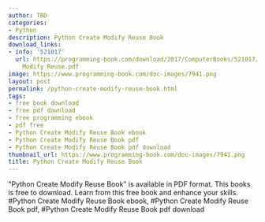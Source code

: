 ```yaml
---
author: TBD
categories:
- Python
description: Python Create Modify Reuse Book
download_links:
- info: '521017'
  url: https://programming-book.com/download/2017/ComputerBooks/521017/Python Create
    Modify Reuse.pdf
image: https://www.programming-book.com/doc-images/7941.png
layout: post
permalink: /python-create-modify-reuse-book.html
tags:
- free book download
- free pdf download
- free programming ebook
- pdf free
- Python Create Modify Reuse Book ebook
- Python Create Modify Reuse Book pdf
- Python Create Modify Reuse Book pdf download
thumbnail_url: https://www.programming-book.com/doc-images/7941.png
title: Python Create Modify Reuse Book
---
```


 
<div class="item-desc text-justify">
  "Python Create Modify Reuse Book" is available in PDF format. This books is free to download. Learn from this free book and enhance your skills.
  <br>
  #Python Create Modify Reuse Book ebook, #Python Create Modify Reuse Book pdf, #Python Create Modify Reuse Book pdf download
</div>